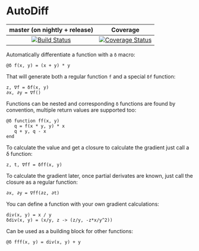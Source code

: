 # AutoDiff

| master (on nightly + release) | Coverage |
|:-----------------------------:|:-----------:|
|[![Build Status](https://travis-ci.org/gaika/AutoDiff.jl.svg?branch=master)](https://travis-ci.org/gaika/AutoDiff.jl) | [![Coverage Status](https://coveralls.io/repos/github/gaika/AutoDiff.jl/badge.svg?branch=master)](https://coveralls.io/github/gaika/AutoDiff.jl?branch=master) |

Automatically differentiate a function with a ```δ``` macro:
```
@δ f(x, y) = (x + y) * y
```

That will generate both a regular function ```f``` and a special ```δf``` function:
```
z, ∇f = δf(x, y)
∂x, ∂y = ∇f()
```

Functions can be nested and corresponding ```δ``` functions are found by convention, multiple return values are supported too:
```
@δ function ff(x, y) 
   q = f(x * y, y) * x
   q + y, q - x
end
```

To calculate the value and get a closure to calculate the gradient just call a δ function:
```
z, t, ∇ff = δff(x, y)
```

To calculate the gradient later, once partial derivates are known, just call the closure as a regular function:
```
∂x, ∂y = ∇ff(∂z, ∂t)
```

You can define a function with your own gradient calculations:
```
div(x, y) = x / y
δdiv(x, y) = (x/y, z -> (z/y, -z*x/y^2))
```

Can be used as a building block for other functions:
```
@δ fff(x, y) = div(x, y) + y
```
